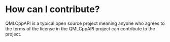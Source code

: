 # How can I contribute?
QMLCppAPI is a typical open source project meaning anyone who agrees to the terms of the license in the QMLCppAPI project can contribute to the project. 
